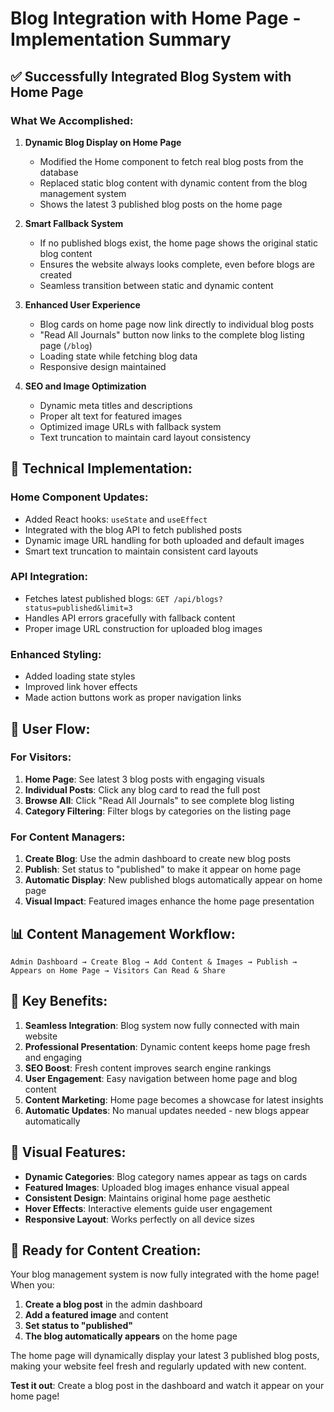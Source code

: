 # Blog Integration with Home Page - Implementation Summary

## ✅ **Successfully Integrated Blog System with Home Page**

### **What We Accomplished:**

1. **Dynamic Blog Display on Home Page**
   - Modified the Home component to fetch real blog posts from the database
   - Replaced static blog content with dynamic content from the blog management system
   - Shows the latest 3 published blog posts on the home page

2. **Smart Fallback System**
   - If no published blogs exist, the home page shows the original static blog content
   - Ensures the website always looks complete, even before blogs are created
   - Seamless transition between static and dynamic content

3. **Enhanced User Experience**
   - Blog cards on home page now link directly to individual blog posts
   - "Read All Journals" button now links to the complete blog listing page (`/blog`)
   - Loading state while fetching blog data
   - Responsive design maintained

4. **SEO and Image Optimization**
   - Dynamic meta titles and descriptions
   - Proper alt text for featured images
   - Optimized image URLs with fallback system
   - Text truncation to maintain card layout consistency

## 🔧 **Technical Implementation:**

### **Home Component Updates:**
- Added React hooks: `useState` and `useEffect`
- Integrated with the blog API to fetch published posts
- Dynamic image URL handling for both uploaded and default images
- Smart text truncation to maintain consistent card layouts

### **API Integration:**
- Fetches latest published blogs: `GET /api/blogs?status=published&limit=3`
- Handles API errors gracefully with fallback content
- Proper image URL construction for uploaded blog images

### **Enhanced Styling:**
- Added loading state styles
- Improved link hover effects
- Made action buttons work as proper navigation links

## 🎯 **User Flow:**

### **For Visitors:**
1. **Home Page**: See latest 3 blog posts with engaging visuals
2. **Individual Posts**: Click any blog card to read the full post
3. **Browse All**: Click "Read All Journals" to see complete blog listing
4. **Category Filtering**: Filter blogs by categories on the listing page

### **For Content Managers:**
1. **Create Blog**: Use the admin dashboard to create new blog posts
2. **Publish**: Set status to "published" to make it appear on home page
3. **Automatic Display**: New published blogs automatically appear on home page
4. **Visual Impact**: Featured images enhance the home page presentation

## 📊 **Content Management Workflow:**

```
Admin Dashboard → Create Blog → Add Content & Images → Publish → 
Appears on Home Page → Visitors Can Read & Share
```

## 🌟 **Key Benefits:**

1. **Seamless Integration**: Blog system now fully connected with main website
2. **Professional Presentation**: Dynamic content keeps home page fresh and engaging
3. **SEO Boost**: Fresh content improves search engine rankings
4. **User Engagement**: Easy navigation between home page and blog content
5. **Content Marketing**: Home page becomes a showcase for latest insights
6. **Automatic Updates**: No manual updates needed - new blogs appear automatically

## 🎨 **Visual Features:**

- **Dynamic Categories**: Blog category names appear as tags on cards
- **Featured Images**: Uploaded blog images enhance visual appeal
- **Consistent Design**: Maintains original home page aesthetic
- **Hover Effects**: Interactive elements guide user engagement
- **Responsive Layout**: Works perfectly on all device sizes

## 🚀 **Ready for Content Creation:**

Your blog management system is now fully integrated with the home page! When you:

1. **Create a blog post** in the admin dashboard
2. **Add a featured image** and content
3. **Set status to "published"**
4. **The blog automatically appears** on the home page

The home page will dynamically display your latest 3 published blog posts, making your website feel fresh and regularly updated with new content.

**Test it out**: Create a blog post in the dashboard and watch it appear on your home page!